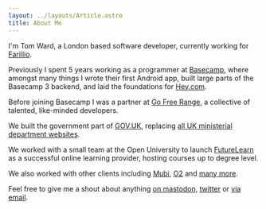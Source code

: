 ```yaml
---
layout: ../layouts/Article.astro
title: About Me
---
```

I'm Tom Ward, a London based software developer, currently working for [Farillio](https://farill.io).

Previously I spent 5 years working as a programmer at [Basecamp](https://basecamp.com), where amongst many things I wrote their first Android app, built large parts of the Basecamp 3 backend, and laid the foundations for [Hey.com](https://hey.com).

Before joining Basecamp I was a partner at [Go Free Range](https://gofreerange.com), a collective of talented, like-minded developers.

We built the government part of [GOV.UK](https://gov.uk), replacing [all UK ministerial department websites](https://www.gov.uk/government/organisations).

We worked with a small team at the Open University to launch [FutureLearn](https://futurelearn.com) as a successful online learning provider, hosting courses up to degree level.

We also worked with other clients including [Mubi](https://mubi.com), [O2](https://o2.com) and [many more](https://gofreerange.com/projects).

Feel free to give me a shout about anything [on mastodon](https://hachyderm.io/@tomafro), [twitter](https://twitter.com/tomafro) or [via email](mailto:tom@popdog.net).
